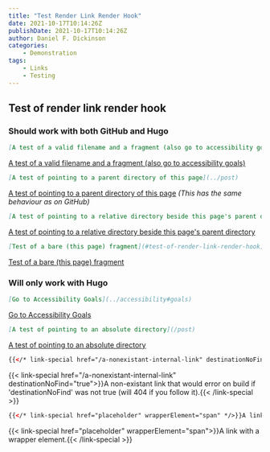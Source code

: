```yaml
---
title: "Test Render Link Render Hook"
date: 2021-10-17T10:14:26Z
publishDate: 2021-10-17T10:14:26Z
author: Daniel F. Dickinson
categories:
    - Demonstration
tags:
    - Links
    - Testing
---
```


## Test of render link render hook

<!--more-->

### Should work with both GitHub and Hugo

```markdown
[A test of a valid filename and a fragment (also go to accessibility goals)](../accessibility.md#goals)
```

[A test of a valid filename and a fragment (also go to accessibility goals)](../accessibility.md#goals)

```markdown
[A test of pointing to a parent directory of this page](../post)
```

[A test of pointing to a parent directory of this page](../post) _(This has the same behaviour as on GitHub)_

```markdown
[A test of pointing to a relative directory beside this page's parent directory](../docs)
```

[A test of pointing to a relative directory beside this page's parent directory](../docs)

```markdown
[Test of a bare (this page) fragment](#test-of-render-link-render-hook)
```

[Test of a bare (this page) fragment](#test-of-render-link-render-hook)

### Will only work with Hugo

```markdown
[Go to Accessibility Goals](../accessibility#goals)
```

[Go to Accessibility Goals](../accessibility#goals)

```markdown
[A test of pointing to an absolute directory](/post)
```

[A test of pointing to an absolute directory](/post)

```html
{{</* link-special href="/a-nonexistant-internal-link" destinationNoFind="true" */>}}A non-existant link that would error on build if 'destinationNoFind' was not true (will 404 if you follow it).{{\< /link-special >}}
```

{{< link-special href="/a-nonexistant-internal-link" destinationNoFind="true">}}A non-existant link that would error on build if 'destinationNoFind' was not true (will 404 if you follow it).{{< /link-special >}}

```html
{{</* link-special href="placeholder" wrapperElement="span" */>}}A link with a wrapper element.{{</* /link-special */>}}
```

{{< link-special href="placeholder" wrapperElement="span">}}A link with a wrapper element.{{< /link-special >}}
